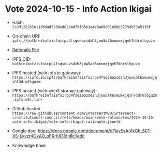 
# Vote 2024-10-15 - Info Action Ikigai

- Hash: `5c0d1262b5e11dbd4d5786ed82cad79f65e3e4e5a60c01e6b83279db53a911bf`
- On-chain URI: `ipfs://bafkreibnfzisfoirpc4fsqseozsdzh3jow5at6xmumxjqvh7ddrmlbguzm`

- [Rationale File](./vote-info-ikigai-rationale.jsonld)
- IPFS CID: `bafkreibnfzisfoirpc4fsqseozsdzh3jow5at6xmumxjqvh7ddrmlbguzm`
- IPFS hosted (with ipfs.io gateway): `https://ipfs.io/ipfs/bafkreibnfzisfoirpc4fsqseozsdzh3jow5at6xmumxjqvh7ddrmlbguzm`
- IPFS hosted (with web3 storage gateway): `https://bafkreibnfzisfoirpc4fsqseozsdzh3jow5at6xmumxjqvh7ddrmlbguzm.ipfs.w3s.link`

- Github hosted: `https://raw.githubusercontent.com/IntersectMBO/intersect-constitutional-council/refs/heads/main/vote-rationales/2024-10-15-vote-info-ikigai/vote-info-ikigai-rationale.jsonld`
- Google doc: https://docs.google.com/document/d/1uyEsAp1kGh_5C1-XS-Lyvzr4QxAO_oFRrh83ldhlIcI/edit
- Knowledge base: 
